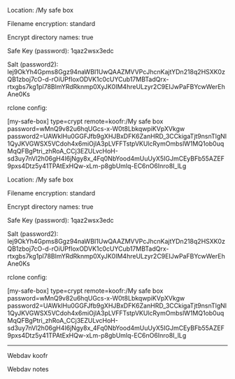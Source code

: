 Location: /My safe box

Filename encryption: standard

Encrypt directory names: true

Safe Key (password): 1qaz2wsx3edc

Salt (password2): lej9OkYh4Gpms8Ggz94naWBI1UwQAAZMVVPcJhcnKajtYDn218q2HSXK0zQB1zboj7cO-d-rOiUPfIoxODVK1c0cUYCub17MBTadQrx-rtxgbs7kg1pl78BlmYRdRknmp0XyJK0IM4hreULzyr2C9EIJwPaFBYcwWerEhAne0Ks

rclone config: 

[my-safe-box]
type=crypt
remote=koofr:/My safe box
password=wMnQ9v82u6hqUGcs-x-W0t8LbkqwpiKVpXVkgw
password2=UAWkIHu0GGFJfb9gXHJBxDFK6ZanHRD_3CCkigaTjt9nsnTlgNl1QyJKVGWSX5VCdoh4x6miOjlA3pLVFFTstpVKUlcRymOmbslW1MQ1ob0uqMqQFBgPtri_zhRoA_CCj3EZULvcHoH-sd3uy7nVl2h06gH4I6jNgy8x_4Fq0NbYood4mUuUyX5IGJmCEyBFb55AZEF9pxs4Dtz5y41TPAtExHQw-xLm-p8gbUmlq-EC6nO6Inro8I_lLg

Location: /My safe box

Filename encryption: standard

Encrypt directory names: true

Safe Key (password): 1qaz2wsx3edc

Salt (password2): lej9OkYh4Gpms8Ggz94naWBI1UwQAAZMVVPcJhcnKajtYDn218q2HSXK0zQB1zboj7cO-d-rOiUPfIoxODVK1c0cUYCub17MBTadQrx-rtxgbs7kg1pl78BlmYRdRknmp0XyJK0IM4hreULzyr2C9EIJwPaFBYcwWerEhAne0Ks

rclone config: 

[my-safe-box]
type=crypt
remote=koofr:/My safe box
password=wMnQ9v82u6hqUGcs-x-W0t8LbkqwpiKVpXVkgw
password2=UAWkIHu0GGFJfb9gXHJBxDFK6ZanHRD_3CCkigaTjt9nsnTlgNl1QyJKVGWSX5VCdoh4x6miOjlA3pLVFFTstpVKUlcRymOmbslW1MQ1ob0uqMqQFBgPtri_zhRoA_CCj3EZULvcHoH-sd3uy7nVl2h06gH4I6jNgy8x_4Fq0NbYood4mUuUyX5IGJmCEyBFb55AZEF9pxs4Dtz5y41TPAtExHQw-xLm-p8gbUmlq-EC6nO6Inro8I_lLg

----
Webdav koofr

Webdav notes

